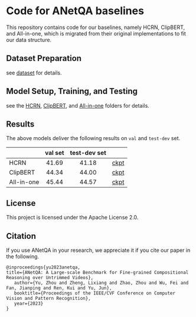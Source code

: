 # Code for ANetQA baselines

This repository contains code for our baselines, namely HCRN, ClipBERT, and All-in-one, which is migrated from their original implementations to fit our data structure.

## Dataset Preparation 

see [dataset](https://github.com/MILVLG/anetqa-code/tree/main/dataset) for details.

## Model Setup, Training, and Testing

see the [HCRN](https://github.com/MILVLG/anetqa-code/tree/main/hcrn), [ClipBERT](https://github.com/MILVLG/anetqa-code/tree/main/ClipBERT), and [All-in-one](https://github.com/MILVLG/anetqa-code/tree/main/all-in-one) folders for details.

## Results

The above models deliver the following results on `val` and `test-dev` set.

|            | val set | test-dev set |                                                              |
| ---------- | :-----: | :----------: | :----------------------------------------------------------: |
| HCRN       |  41.69  |    41.18     | [ckpt](https://awma1-my.sharepoint.com/:u:/g/personal/yuz_l0_tn/EXG7rl98VrhGvCASI1y5b70BcnyzfUIw29kuPZHTKynNpA?download=1) |
| ClipBERT   |  44.34  |    44.00     | [ckpt](https://awma1-my.sharepoint.com/:u:/g/personal/yuz_l0_tn/EWGADCgnjcxNrmOPWVygTWgB1wLGSwax7sdhTsJFo6ePGA?download=1) |
| All-in-one |  45.44  |    44.57     | [ckpt](https://awma1-my.sharepoint.com/:u:/g/personal/yuz_l0_tn/Ef6FyFoXsrNEpE41IhzcnuoBNFJNRUJaAwpQG4uBUCjugg?download=1) |

## License

This project is licensed under the Apache License 2.0.

## Citation
If you use ANetQA in your research, we appreciate it if you cite our paper in the following.

```
@inproceedings{yu2023anetqa,
title={ANetQA: A Large-scale Benchmark for Fine-grained Compositional Reasoning over Untrimmed Videos},
   author={Yu, Zhou and Zheng, Lixiang and Zhao, Zhou and Wu, Fei and Fan, Jianping and Ren, Kui and Yu, Jun},
   booktitle={Proceedings of the IEEE/CVF Conference on Computer Vision and Pattern Recognition},
   year={2023}
}
```

